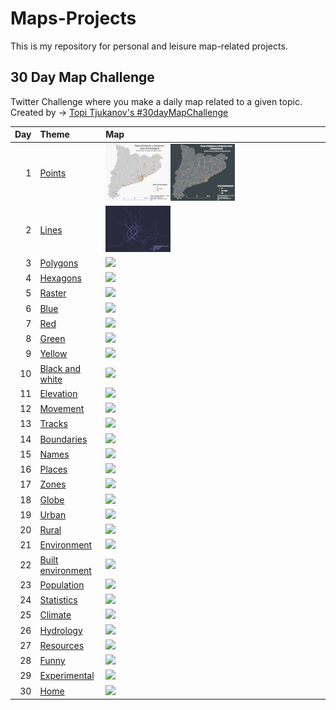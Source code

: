 # Maps-Projects
This is my repository for personal and leisure map-related projects.

## 30 Day Map Challenge
Twitter Challenge where you make a daily map related to a given topic.
Created by -> [Topi Tjukanov's #30dayMapChallenge](https://twitter.com/tjukanov/status/1187713840550744066)

| Day | Theme                                       | Map                                                                |
| --: | :------------------------------------------ | :----------------------------------------------------------------- |
|   1 | [Points](d01Points.md)                      | [<img src="Images/01_Points_TracksCat.png" width=30% />](Images/01_Points_TracksCat.png)[<img src="Images/01_Points_TracksCatDark.png" width=30% />](Images/01_Points_TracksCatDark.png)                  |
|   2 | [Lines ](d02Lines.md)                       | [<img src="Images/02_Lines_BusLleida.png" width=30% />](Images/02_Lines_BusLleida.png)            |
|   3 | [Polygons](d03Polygons.md)                  | [<img src="Images/03_Polygons_TracksVoronoiCat.pngg" width=30% />](Images/03_Polygons_TracksVoronoiCat.png)         |
|   4 | [Hexagons](d04Hexagons.md)                  | [<img src="images/day04.jpg" width=30% />]()         |
|   5 | [Raster](d05Raster.md)                      | [<img src="images/day05.png" width=30% />]()           |
|   6 | [Blue](d06Blue.md)                          | [<img src="images/day06.jpg" width=30% />](d06Blue.md)             |
|   7 | [Red](d07Red.md)                            | [<img src="images/day07.jpg" width=30% />](d07Red.md)              |
|   8 | [Green](d08Green.md)                        | [<img src="images/day08.jpg" width=30% />](d08Green.md)            |
|   9 | [Yellow](d09Yellow.md)                      | [<img src="images/day09.jpg" width=30% />](d09Yellow.md)           |
|  10 | [Black and white](d10BlackAndWhite.md)      | [<img src="images/day10.jpg" width=30% />](d10BlackAndWhite.md)    |
|  11 | [Elevation](d11Elevation.md)                | [<img src="images/day11.jpg" width=30% />](d11Elevation.md)        |
|  12 | [Movement](d12Movement.md)                  | [<img src="images/day12.jpg" width=30% />](d12Movement.md)         |
|  13 | [Tracks](d13Tracks.md)                      | [<img src="images/day13.png" width=30% />](d13Tracks.md)           |
|  14 | [Boundaries](d14Boundaries.md)              | [<img src="images/day14.jpg" width=30% />](d14Boundaries.md)       |
|  15 | [Names](d15Names.md)                        | [<img src="images/day15.png" width=30% />](d15Names.md)            |
|  16 | [Places](d16Places.md)                      | [<img src="images/day16.jpg" width=30% />](d16Places.md)           |
|  17 | [Zones](d17Zones.md)                        | [<img src="images/day17.jpg" width=30% />](d17Zones.md)            |
|  18 | [Globe](d18Globe.md)                        | [<img src="images/day18.jpg" width=30% />](d18Globe.md)            |
|  19 | [Urban](d19Urban.md)                        | [<img src="images/day19.jpg" width=30% />](d19Urban.md)            |
|  20 | [Rural](d20Rural.md)                        | [<img src="images/day20.jpg" width=30% />](d20Rural.md)            |
|  21 | [Environment](d21Environment.md)            | [<img src="images/day21.jpg" width=30% />](d21Environment.md)      |
|  22 | [Built environment](d22BuiltEnvironment.md) | [<img src="images/day22.jpg" width=30% />](d22BuiltEnvironment.md) |
|  23 | [Population](d23Population.md)              | [<img src="images/day23.jpg" width=30% />](d23Population.md)       |
|  24 | [Statistics](d24Statistics.md)              | [<img src="images/day24.jpg" width=30% />](d24Statistics.md)       |
|  25 | [Climate](d25Climate.md)                    | [<img src="images/day25.jpg" width=30% />](d25Climate.md)          |
|  26 | [Hydrology](d26Hydrology.md)                | [<img src="images/day26.jpg" width=30% />](d26Hydrology.md)        |
|  27 | [Resources](d27Resources.md)                | [<img src="images/day27.jpg" width=30% />](d27Resources.md)        |
|  28 | [Funny](d28Funny.md)                        | [<img src="images/day28.png" width=30% />](d28Funny.md)            |
|  29 | [Experimental](d29Experimental.md)          | [<img src="images/day29.jpg" width=30% />](d29Experimental.md)     |
|  30 | [Home](d30Home.md)                          | [<img src="images/day30.jpg" width=30% />](d30Home.md)             |
